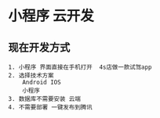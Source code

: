 # 小程序 云开发 


## 现在开发方式
    1. 小程序 界面直接在手机打开  4s店做一款试驾app
    2. 选择技术方案
        Android IOS
        小程序
    3. 数据库不需要安装 云端
    4. 不需要部署 一键发布到腾讯
